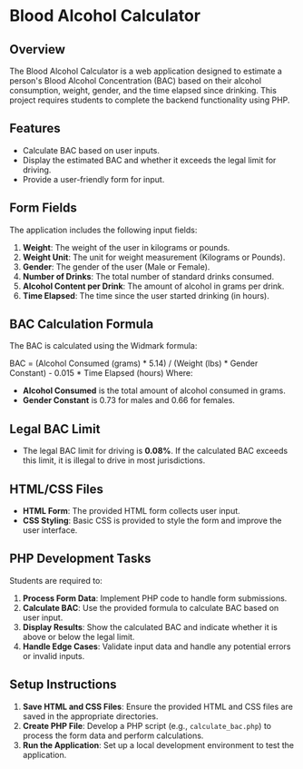 # Blood Alcohol Calculator

## Overview
The Blood Alcohol Calculator is a web application designed to estimate a person's Blood Alcohol Concentration (BAC) based on their alcohol consumption, weight, gender, and the time elapsed since drinking. This project requires students to complete the backend functionality using PHP.

## Features
- Calculate BAC based on user inputs.
- Display the estimated BAC and whether it exceeds the legal limit for driving.
- Provide a user-friendly form for input.

## Form Fields
The application includes the following input fields:
1. **Weight**: The weight of the user in kilograms or pounds.
2. **Weight Unit**: The unit for weight measurement (Kilograms or Pounds).
3. **Gender**: The gender of the user (Male or Female).
4. **Number of Drinks**: The total number of standard drinks consumed.
5. **Alcohol Content per Drink**: The amount of alcohol in grams per drink.
6. **Time Elapsed**: The time since the user started drinking (in hours).

## BAC Calculation Formula
The BAC is calculated using the Widmark formula:

BAC = (Alcohol Consumed (grams) * 5.14) / (Weight (lbs) * Gender Constant) - 0.015 * Time Elapsed (hours)
Where:
- **Alcohol Consumed** is the total amount of alcohol consumed in grams.
- **Gender Constant** is 0.73 for males and 0.66 for females.



## Legal BAC Limit
- The legal BAC limit for driving is **0.08%**. If the calculated BAC exceeds this limit, it is illegal to drive in most jurisdictions.

## HTML/CSS Files
- **HTML Form**: The provided HTML form collects user input.
- **CSS Styling**: Basic CSS is provided to style the form and improve the user interface.

## PHP Development Tasks
Students are required to:
1. **Process Form Data**: Implement PHP code to handle form submissions.
2. **Calculate BAC**: Use the provided formula to calculate BAC based on user input.
3. **Display Results**: Show the calculated BAC and indicate whether it is above or below the legal limit.
4. **Handle Edge Cases**: Validate input data and handle any potential errors or invalid inputs.

## Setup Instructions
1. **Save HTML and CSS Files**: Ensure the provided HTML and CSS files are saved in the appropriate directories.
2. **Create PHP File**: Develop a PHP script (e.g., `calculate_bac.php`) to process the form data and perform calculations.
3. **Run the Application**: Set up a local development environment to test the application.